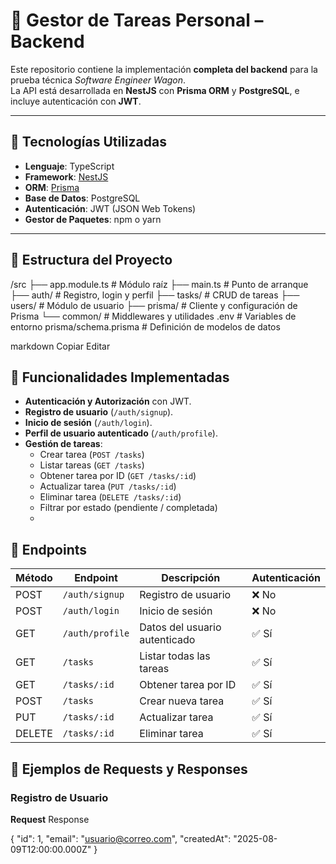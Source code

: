# 📌 Gestor de Tareas Personal – Backend

Este repositorio contiene la implementación **completa del backend** para la prueba técnica *Software Engineer Wagon*.  
La API está desarrollada en **NestJS** con **Prisma ORM** y **PostgreSQL**, e incluye autenticación con **JWT**.

---

## 🚀 Tecnologías Utilizadas

- **Lenguaje**: TypeScript  
- **Framework**: [NestJS](https://nestjs.com/)  
- **ORM**: [Prisma](https://www.prisma.io/)  
- **Base de Datos**: PostgreSQL  
- **Autenticación**: JWT (JSON Web Tokens)  
- **Gestor de Paquetes**: npm o yarn

---

## 📂 Estructura del Proyecto

/src
├── app.module.ts # Módulo raíz
├── main.ts # Punto de arranque
├── auth/ # Registro, login y perfil
├── tasks/ # CRUD de tareas
├── users/ # Módulo de usuario
├── prisma/ # Cliente y configuración de Prisma
└── common/ # Middlewares y utilidades
.env # Variables de entorno
prisma/schema.prisma # Definición de modelos de datos

markdown
Copiar
Editar

## 🔑 Funcionalidades Implementadas

- **Autenticación y Autorización** con JWT.  
- **Registro de usuario** (`/auth/signup`).  
- **Inicio de sesión** (`/auth/login`).  
- **Perfil de usuario autenticado** (`/auth/profile`).  
- **Gestión de tareas**:
  - Crear tarea (`POST /tasks`)
  - Listar tareas (`GET /tasks`)
  - Obtener tarea por ID (`GET /tasks/:id`)
  - Actualizar tarea (`PUT /tasks/:id`)
  - Eliminar tarea (`DELETE /tasks/:id`)
  - Filtrar por estado (pendiente / completada)
  - 
## 📡 Endpoints

| Método | Endpoint         | Descripción                       | Autenticación |
|--------|------------------|-----------------------------------|---------------|
| POST   | `/auth/signup`   | Registro de usuario               | ❌ No         |
| POST   | `/auth/login`    | Inicio de sesión                  | ❌ No         |
| GET    | `/auth/profile`  | Datos del usuario autenticado     | ✅ Sí         |
| GET    | `/tasks`         | Listar todas las tareas           | ✅ Sí         |
| GET    | `/tasks/:id`     | Obtener tarea por ID              | ✅ Sí         |
| POST   | `/tasks`         | Crear nueva tarea                 | ✅ Sí         |
| PUT    | `/tasks/:id`     | Actualizar tarea                  | ✅ Sí         |
| DELETE | `/tasks/:id`     | Eliminar tarea                    | ✅ Sí         |


## 📄 Ejemplos de Requests y Responses

### Registro de Usuario
**Request**
Response

{
  "id": 1,
  "email": "usuario@correo.com",
  "createdAt": "2025-08-09T12:00:00.000Z"
}
